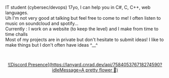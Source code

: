 IT student (cybersec/devops) 17yo, I can help you in C#, C, C++, web languages.
<br>
Uh I'm not very good at talking but feel free to come to me! I often listen to music on soundcloud and spotify...
<br>
Currently : I work on a website (to keep the level) and I make from time to time challs
<br>
Most of my projects are in private but don't hesitate to submit ideas! I like to make things but I don't often have ideas ^__^


<br> <p align="center">
[![Discord Presence](https://lanyard.cnrad.dev/api/758405376718274590?idleMessage=A pretty flower 🌸)](https://discord.com/users/758405376718274590)
</p>
